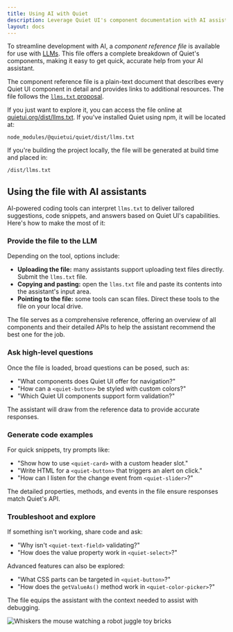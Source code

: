 ```yaml
---
title: Using AI with Quiet
description: Leverage Quiet UI's component documentation with AI assistants for smarter workflows.
layout: docs
---
```


To streamline development with AI, a _component reference file_ is available for use with [LLMs](https://en.wikipedia.org/wiki/Large_language_model). This file offers a complete breakdown of Quiet's components, making it easy to get quick, accurate help from your AI assistant.

The component reference file is a plain-text document that describes every Quiet UI component in detail and provides links to additional resources. The file follows the [`llms.txt` proposal](https://llmstxt.org/).

If you just want to explore it, you can access the file online at [quietui.org/dist/llms.txt](https://quietui.org/dist/llms.txt). If you've installed Quiet using npm, it will be located at:

```
node_modules/@quietui/quiet/dist/llms.txt
```

If you're building the project locally, the file will be generated at build time and placed in:

```
/dist/llms.txt
```

## Using the file with AI assistants

AI-powered coding tools can interpret `llms.txt` to deliver tailored suggestions, code snippets, and answers based on Quiet UI's capabilities. Here's how to make the most of it:

### Provide the file to the LLM

Depending on the tool, options include:

- **Uploading the file:** many assistants support uploading text files directly. Submit the `llms.txt` file.
- **Copying and pasting:** open the `llms.txt` file and paste its contents into the assistant's input area.
- **Pointing to the file:** some tools can scan files. Direct these tools to the file on your local drive.

The file serves as a comprehensive reference, offering an overview of all components and their detailed APIs to help the assistant recommend the best one for the job.

### Ask high-level questions

Once the file is loaded, broad questions can be posed, such as:

- "What components does Quiet UI offer for navigation?"
- "How can a `<quiet-button>` be styled with custom colors?"
- "Which Quiet UI components support form validation?"

The assistant will draw from the reference data to provide accurate responses.

### Generate code examples

For quick snippets, try prompts like:

- "Show how to use `<quiet-card>` with a custom header slot."
- "Write HTML for a `<quiet-button>` that triggers an alert on click."
- "How can I listen for the change event from `<quiet-slider>`?"

The detailed properties, methods, and events in the file ensure responses match Quiet's API.

### Troubleshoot and explore

If something isn't working, share code and ask:

- "Why isn't `<quiet-text-field>` validating?"
- "How does the value property work in `<quiet-select>`?"

Advanced features can also be explored:

- "What CSS parts can be targeted in `<quiet-button>`?"
- "How does the `getValueAs()` method work in `<quiet-color-picker>`?"

The file equips the assistant with the context needed to assist with debugging.

<img class="whiskers-center" src="/assets/images/whiskers/with-robot.svg" alt="Whiskers the mouse watching a robot juggle toy bricks">